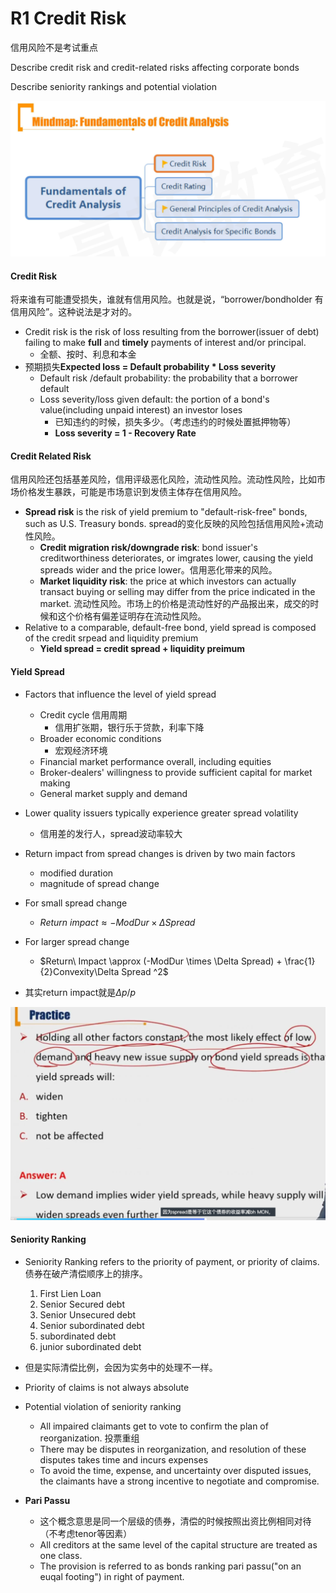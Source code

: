 # R1 Credit Risk

信用风险不是考试重点

Describe credit risk and credit-related risks affecting corporate bonds

Describe seniority rankings and potential violation

![image-20230827143927445](./assets/image-20230827143927445.png)

#### Credit Risk

将来谁有可能遭受损失，谁就有信用风险。也就是说，“borrower/bondholder 有信用风险”。这种说法是才对的。

- Credit risk is the risk of loss resulting from the borrower(issuer of debt) failing to make **full** and **timely** payments of interest and/or principal.
  - 全额、按时、利息和本金
- 预期损失**Expected loss = Default probability \* Loss severity**
  - Default risk /default probability: the probability that a borrower default
  - Loss severity/loss given default: the portion of a bond's value(including unpaid interest) an investor loses
    - 已知违约的时候，损失多少。（考虑违约的时候处置抵押物等）
    - **Loss severity = 1 - Recovery Rate**

#### Credit Related Risk

信用风险还包括基差风险，信用评级恶化风险，流动性风险。流动性风险，比如市场价格发生暴跌，可能是市场意识到发债主体存在信用风险。

- **Spread risk** is the risk of yield premium to "default-risk-free" bonds, such as U.S. Treasury bonds. spread的变化反映的风险包括信用风险+流动性风险。
  - **Credit migration risk/downgrade risk**: bond issuer's creditworthiness deteriorates, or imgrates lower, causing the yield spreads wider and the price lower。信用恶化带来的风险。
  - **Market liquidity risk**: the price at which investors can actually transact buying or selling may differ from the price indicated in the market. 流动性风险。市场上的价格是流动性好的产品报出来，成交的时候和这个价格有偏差证明存在流动性风险。
- Relative to a comparable, default-free bond, yield spread is composed of the credit srpead and liquidity premium
  - **Yield spread = credit spread + liquidity preimum**

#### Yield Spread

- Factors that influence the level of yield spread
  - Credit cycle 信用周期
    - 信用扩张期，银行乐于贷款，利率下降
  - Broader economic conditions
    - 宏观经济环境
  - Financial market performance overall, including equities
  - Broker-dealers' willingness to provide sufficient capital for market making
  - General market supply and demand

- Lower quality issuers typically experience greater spread volatility
  - 信用差的发行人，spread波动率较大
- Return impact from spread changes is driven by two main factors
  - modified duration
  - magnitude of spread change
- For small spread change
  - $Return\ impact \approx - ModDur \times \Delta Spread$
- For larger spread change
  - $Return\ Impact \approx (-ModDur \times \Delta Spread) + \frac{1}{2}Convexity\Delta Spread ^2$

- 其实return impact就是$\Delta p/ p$

![image-20230619073450696](./image-20230619073450696.png)

#### Seniority Ranking

- Seniority Ranking refers to the priority of payment, or priority of claims. 债券在破产清偿顺序上的排序。
  1. First Lien Loan
  2. Senior Secured debt
  3. Senior Unsecured debt
  4. Senior subordinated debt
  5. subordinated debt
  6. junior subordinated debt

- 但是实际清偿比例，会因为实务中的处理不一样。
- Priority of claims is not always absolute
- Potential violation of seniority ranking
  - All impaired claimants get to vote to confirm the plan of reorganization. 投票重组
  - There may be disputes in reorganization, and resolution of these disputes takes time and incurs expenses
  - To avoid the time, expense, and uncertainty over disputed issues, the claimants have a strong incentive to negotiate and compromise.

- **Pari Passu**
  - 这个概念意思是同一个层级的债券，清偿的时候按照出资比例相同对待（不考虑tenor等因素）
  - All creditors at the same level of the capital structure are treated as one class.
  - The provision is referred to as bonds ranking pari passu("on an euqal footing") in right of payment.